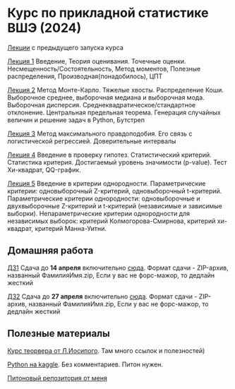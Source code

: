 # Курс по прикладной статистике ВШЭ (2024)


[Лекции](http://iosipoi.com/teaching/applied-statistics-3/) с предыдущего запуска курса

[Лекция 1](https://github.com/pileyan/applied_statistics_2024/tree/master/lect01) Введение, Теория оценивания. Точечные оценки. Несмещенность/Состоятельность, Метод моментов, Полезные распределения, Производная(понадобилось), ЦПТ

[Лекция 2](https://github.com/pileyan/applied_statistics_2024/tree/master/lect02) Метод Монте-Карло. Тяжелые хвосты. Распределение Коши. Выборочное среднее, выборочная медиана и выборочная мода. Выборочная дисперсия. Среднеквадратическое/стандартное отклонение. Центральная предельная теорема. Генерация случайных величин и решение задач в Python, Бутстреп

[Лекция 3](https://github.com/pileyan/applied_statistics_2024/tree/master/lect03) Метод максимального правдоподобия. Его связь с логистической регрессией. Доверительные интервалы

[Лекция 4](https://github.com/pileyan/applied_statistics_2024/tree/master/lect04) Введение в проверку гипотез. Статистический критерий. Статистика критерия. Достигаемый уровень значимости (p-value). Тест Хи-квадрат, QQ-график.

[Лекция 5](https://github.com/pileyan/applied_statistics_2024/tree/master/lect05) Введение в критерии однородности. Параметрические критерии: одновыборочный Z-критерий, одновыборочный t-критерий. Параметрические критерии однородности: одновыборочные и двухвыборочные Z-критерий и t-критерий (независимые и зависимые выборки). Непараметрические критерии однородности для независимых выборок: критерий Колмогорова-Смирнова, критерий хи-квадрат, критерий Манна-Уитни.

## Домашняя работа

[ДЗ1](https://github.com/pileyan/applied_statistics_2024/blob/master/homework/HW1.pdf) Сдача до **14 апреля** включительно [сюда](https://www.dropbox.com/request/ZplNuxAYc8H8TuIiTQc9). Формат сдачи - ZIP-архив, названный ФамилияИмя.zip, Если у вас не форс-мажор, то дедлайн жесткий

[ДЗ2](https://github.com/pileyan/applied_statistics_2024/blob/master/homework/HW2.pdf) Сдача до **27 апреля** включительно [сюда](https://www.dropbox.com/request/ZtpBFaJ8Pson13JURrhf). Формат сдачи - ZIP-архив, названный ФамилияИмя.zip, Если у вас не форс-мажор, то дедлайн жесткий

## Полезные материалы

[Курс теорвера от Л.Иосипого](http://iosipoi.com/teaching/introduction-to-probability-theory-4/). Там много ссылок и полезностей)

[Python на kaggle](https://www.kaggle.com/learn/python). Без комментариев. Питон нужен.

[Питоновый репозитория от меня](https://github.com/pileyan/DPO_Python_2023)

